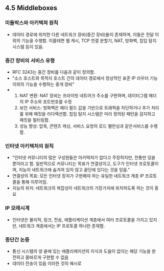 ## 4.5 Middleboxes
### 미들박스와 아키텍쳐 원칙
- 데이터 경로에 위치한 다른 네트워크 장비(중간 장비)들이 존재하며, 이들은 전달 이외의 기능을 수행함. 이를테면 웹 캐시, TCP 연결 분할기, NAT, 방화벽, 칩입 탐지 시스템 등이 있음.

### 중간 장비의 서비스 유형
- RFC 3243는 중간 장비를 다음과 같이 정의함.
- "소스 호스트와 목적지 호스트 간의 데이터 경로에서 정상적인 표준 IP 라우터 기능 이외의 기능을 수행하는 중개 장비"
- 1. NAT 변환: NAT 장비는 프라이빗 네트어크 주소를 구현하며, 데이터그램 헤더의 IP 주소와 포트번호를 수정
  2. 보안 서비스: 방화벽은 헤더 필드 값을 기반으로 트래픽을 차단하거나 추가 처리를 위해 패킷을 리다렉션함. 칩임 탐지 시스템은 미리 정의된 패턴을 감지하고 패킷을 필터링함.
  3. 성능 향상: 압축, 콘텐츠 캐싱, 서비스 요청의 로드 밸런싱과 같은서비스를 수행함.

### 인터넷 아키텍처의 원칙
- "인터넷 커뮤니티의 많은 구성원들은 아키텍처가 없다고 주장하지만, 전통만 있을 뿐이라고 함. 일반적으로 커뮤니티는 목표가 연결성이고, 도구가 인터넷 프로토콜이며, 지능이 네트워크에 숨겨져 있지 않고 끝단에 있다는 것을 믿음."
- 연결성의 목표: 모든 인터넷 장치가 구현해야 하는 유일한 네트워크 계층 IP 프로토콜을 통해 이루어짐.
- 지능의 위치: 네트워크의 복잡성이 네트워크의 가장가지에 위치하도록 하는 것이 중요

### IP 모래시계
- 인터넷은 물리적, 링크, 전송, 애플리케이션 계층에서 여러 프로토콜을 가지고 있지만, 네트워크 계층에서는 IP 프로토콜 하나만 존재함.

### 종단간 논증
- 통신 시스템의 양 끝에 있는 애플리케이션의 지식과 도움이 없이는 해당 기능을 완전하고 올바르게 구현할 수 없음
- 데이터 전송이 있음 이러한 것의 예시로
